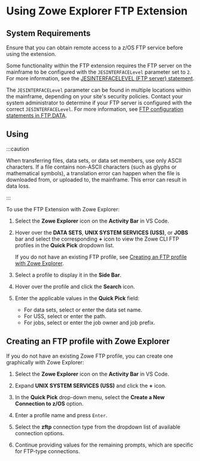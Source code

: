 # Using Zowe Explorer FTP Extension

## System Requirements

Ensure that you can obtain remote access to a z/OS FTP service before using the extension.

Some functionality within the FTP extension requires the FTP server on the mainframe to be configured with the `JESINTERFACELevel` parameter set to `2`. For more information, see the [JESINTERFACELEVEL (FTP server) statement](https://www.ibm.com/docs/en/zos/2.5.0?topic=protocol-jesinterfacelevel-ftp-server-statement).

 The `JESINTERFACELevel` parameter can be found in multiple locations within the mainframe, depending on your site's security policies.
Contact your system administrator to determine if your FTP server is configured with the correct `JESINTERFACELevel`. For more information, see [FTP configuration statements in FTP.DATA](https://www.ibm.com/docs/en/zos/2.5.0?topic=protocol-ftp-configuration-statements-in-ftpdata).

## Using

:::caution

When transferring files, data sets, or data set members, use only ASCII characters. If a file contains non-ASCII characters (such as glyphs or mathematical symbols), a translation error can happen when the file is downloaded from, or uploaded to, the mainframe. This error can result in data loss.

:::

To use the FTP Extension with Zowe Explorer:

1. Select the **Zowe Explorer** icon on the **Activity Bar** in VS Code.

2. Hover over the **DATA SETS**, **UNIX SYSTEM SERVICES (USS)**, or **JOBS** bar and select the corresponding **+** icon to view the Zowe CLI FTP profiles in the **Quick Pick** dropdown list.

    If you do not have an existing FTP profile, see [Creating an FTP profile with Zowe Explorer](../user-guide/ze-ftp-using-ze-ftp-ext#creating-an-ftp-profile-with-zowe-explorer).

3. Select a profile to display it in the **Side Bar**.

4. Hover over the profile and click the **Search** icon.

5. Enter the applicable values in the **Quick Pick** field:
    - For data sets, select or enter the data set name.
    - For USS, select or enter the path.
    - For jobs, select or enter the job owner and job prefix.

## Creating an FTP profile with Zowe Explorer

If you do not have an existing Zowe FTP profile, you can create one graphically with Zowe Explorer:

1. Select the **Zowe Explorer** icon on the **Activity Bar** in VS Code.

2. Expand **UNIX SYSTEM SERVICES (USS)** and click the **+** icon.
3. In the **Quick Pick** drop-down menu, select the **Create a New Connection to z/OS** option.
4. Enter a profile name and press `Enter`.
5. Select the **zftp** connection type from the dropdown list of available connection options.
6. Continue providing values for the remaining prompts, which are specific for FTP-type connections.
